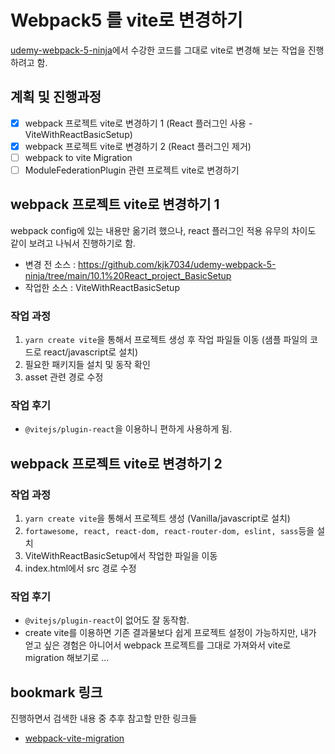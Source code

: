 # Webpack5 를 vite로 변경하기

[udemy-webpack-5-ninja](https://github.com/kjk7034/udemy-webpack-5-ninja)에서 수강한 코드를 그대로 vite로 변경해 보는 작업을 진행하려고 함.

## 계획 및 진행과정

- [x] webpack 프로젝트 vite로 변경하기 1 (React 플러그인 사용 - ViteWithReactBasicSetup)
- [x] webpack 프로젝트 vite로 변경하기 2 (React 플러그인 제거)
- [ ] webpack to vite Migration
- [ ] ModuleFederationPlugin 관련 프로젝트 vite로 변경하기

## webpack 프로젝트 vite로 변경하기 1

webpack config에 있는 내용만 옮기려 했으나, react 플러그인 적용 유무의 차이도 같이 보려고 나눠서 진행하기로 함.

- 변경 전 소스 : https://github.com/kjk7034/udemy-webpack-5-ninja/tree/main/10.1%20React_project_BasicSetup
- 작업한 소스 : ViteWithReactBasicSetup

### 작업 과정

1. `yarn create vite`을 통해서 프로젝트 생성 후 작업 파일들 이동 (샘플 파일의 코드로 react/javascript로 설치)
2. 필요한 패키지들 설치 및 동작 확인
3. asset 관련 경로 수정

### 작업 후기

- `@vitejs/plugin-react`을 이용하니 편하게 사용하게 됨.

## webpack 프로젝트 vite로 변경하기 2

### 작업 과정

1. `yarn create vite`을 통해서 프로젝트 생성 (Vanilla/javascript로 설치)
2. `fortawesome, react, react-dom, react-router-dom, eslint, sass`등을 설치
3. ViteWithReactBasicSetup에서 작업한 파일을 이동
4. index.html에서 src 경로 수정

### 작업 후기

- `@vitejs/plugin-react`이 없어도 잘 동작함.
- create vite를 이용하면 기존 결과물보다 쉽게 프로젝트 설정이 가능하지만, 내가 얻고 싶은 경험은 아니어서 webpack 프로젝트를 그대로 가져와서 vite로 migration 해보기로 ...

## bookmark 링크

진행하면서 검색한 내용 중 추후 참고할 만한 링크들

- [webpack-vite-migration](https://www.sitepoint.com/webpack-vite-migration/)

